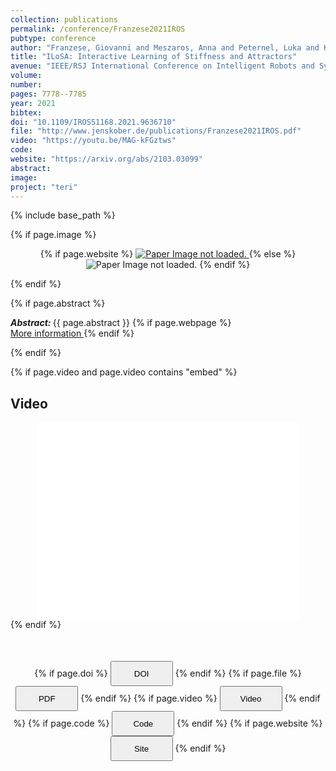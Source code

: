```yaml
---
collection: publications
permalink: /conference/Franzese2021IROS
pubtype: conference
author: "Franzese, Giovanni and Meszaros, Anna and Peternel, Luka and Kober, Jens"
title: "ILoSA: Interactive Learning of Stiffness and Attractors"
avenue: "IEEE/RSJ International Conference on Intelligent Robots and Systems (IROS)"
volume: 
number: 
pages: 7778--7785
year: 2021
bibtex: 
doi: "10.1109/IROS51168.2021.9636710"
file: "http://www.jenskober.de/publications/Franzese2021IROS.pdf"
video: "https://youtu.be/MAG-kFGztws"
code: 
website: "https://arxiv.org/abs/2103.03099"
abstract: 
image: 
project: "teri"
---
```

{% include base_path %}

{% if page.image %}
<p align="center">
{% if page.website %}
<a href="{{ page.website }}"> <img src="{{  page.image }}" alt="Paper Image not loaded." style="max-height:400px;max-width:400px"/> </a>
{% else %}
<img src="{{  page.image }}" alt="Paper Image not loaded." />
{% endif %}
</p>
{% endif %}

{% if page.abstract %}
<p> <strong> <em> Abstract: </em> </strong> {{ page.abstract }}
    {% if page.webpage %}
        <a href="{{ page.website}}"> <br> More information </a>
    {% endif %}
</p>
{% endif %}


{% if page.video and page.video contains "embed" %}
<h2> Video </h2>
<div align="center">
<iframe width="420" height="315" src="{{ page.video }}" frameborder="0" allowfullscreen ></iframe>
</div>
{% endif %}


<div align="center" style="margin-top: 50px">
{% if page.doi %}
<button name="button" onclick="{{ page.doi }}" style="height:40px;width:100px">DOI</button>
{% endif %}
{% if page.file %}
<button name="button" onclick="{{ page.file }}" style="height:40px;width:100px">PDF</button>
{% endif %}
{% if page.video %}
<button name="button" onclick="{{ page.video }}" style="height:40px;width:100px">Video</button>
{% endif %}
{% if page.code %}
<button name="button" onclick="{{ page.code }}" style="height:40px;width:100px">Code</button>
{% endif %}
{% if page.website %}
<button name="button" onclick="{{ page.website }}" style="height:40px;width:100px">Site</button>
{% endif %}
</div>